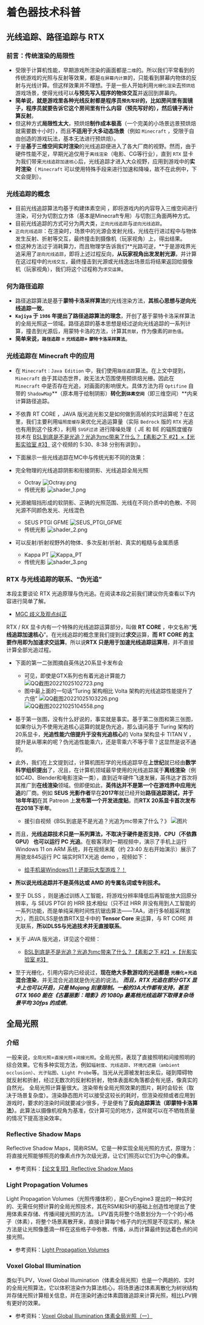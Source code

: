 # 着色器技术科普

## 光线追踪、路径追踪与 RTX

### 前言：传统渲染的局限性

- 受限于计算机性能，早期游戏所渲染的画面都是`二维`的。所以我们平常看到的传统游戏的光照与反射等效果，都是`在屏幕内计算`的，只能看到屏幕内物体的反射与光线计算。但这样效果并不理想。于是一些人开始利用`光栅化渲染`去`预烘焙`游戏场景，使得光线可以**与预先写入程序的物体交互**并返回到屏幕内。
- **简单说，就是游戏里各种光线反射都是程序员`预先写好`的，比如房间里有面镜子，程序员就要告诉它这个房间里有什么内容（预先写好的），然后镜子再计算反射**。
- 但这种方式**局限性太大**，预烘焙**制作成本极高**（一个完美的小场景远景预烘焙就需要数十小时），而且**不适用于大多动态场景**（例如 `Minecraft` ，受限于自由创造的游戏玩法，基本无法进行预烘焙）。
- 于是**基于三维空间实时渲染**的光线追踪便进入了各大厂商的视野。然而，由于硬件性能不足，早期光追仅用于`离线渲染`（电影、CG等行业），直到 `RTX` 显卡为我们带来`光线追踪加速核心`后，光线追踪才进入大众视野，应用到游戏中的**实时渲染**（ `Minecraft` 可以使用特殊手段来进行加速和降噪，故不在此例中，下文会提到）。

### 光线追踪的概念

- 目前光线追踪算法均基于构建体素空间 ，即将游戏内的内容导入三维空间进行渲染，可分为切割立方体（基本是Minecraft专用）与切割三角面两种方式。
- 目前光线追踪的方式可分为两大类，`正向光线追踪`与`逆向光线追踪`。
- `正向光线追踪`：在渲染时，场景中的光源会发射光线，光线在行进过程中与物体发生反射、折射等交互，最终撞击到摄像机（玩家视角）上，得出结果。
- 但这种方法过于消耗算力，而且物理学告诉我们**光路可逆，**于是游戏界光追采用了`逆向光线追踪`，即将上述过程反向，**从玩家视角出发发射光源**，并计算在这过程中的`光线交互`，最终撞击到光源或光线逸出场景后将结果返回给摄像机（玩家视角），我们将这个过程称为`求交运算`。

### 何为路径追踪

- 路径追踪算法是基于**蒙特卡洛采样算法**的光线渲染方法，**其核心思想与逆向光线追踪一致**。
- **`Kajiya` 于 `1986` 年提出了路径追踪算法的理念**，开创了基于蒙特卡洛采样算法的全局光照这一领域。路径追踪的基本思想是经过逆向光线追踪的一系列计算，撞击到光源后，用蒙特卡洛的方法，计算其`贡献`，作为像素的`颜色值`。
- **简单来说，`路径追踪` = `光线追踪`+ `蒙特卡洛采样算法`**。

### 光线追踪在 Minecraft 中的应用

- 在 `Minecraft：Java Edition` 中，我们使用`路径追踪`算法。在上文中提到，`Minecraft` 由于其动态世界，故无法大范围使用预烘焙光栅。因此在 `Minecraft` 中是否存在光追，对画面的影响很大。具体方法为将 `Optifine` 自带的 `ShadowMap`**（原本用于绘制阴影）**转化到`体素空间`**（即三维空间）**内来计算路径追踪。
- 不依靠 RT CORE ，JAVA 版光追光影又是如何做到高帧的实时运算呢？在这里，我们主要利用`辐照度缓存`来优化光追运算量（实际 `Bedrock` 版的 `RTX` 光追也有用到这个技术），利用 `SVGF过滤` 进行降噪处理（ JE 和 BE 的辐照度缓存技术在 [BSL到底是不是光追？光追为mc带来了什么？【素影之下 #2】×【光影实验室 #3】](https://www.bilibili.com/video/BV1X54y1v7za?zw) 这个视频的 5:30、8:38 分别有讲到）。
- 下面展示一些光线追踪在MC中与传统光影不同的效果：

- 完全物理的光线追踪阴影和衔接阴影、光线追踪全局光照
  - Octray
![Octray.png](/images/science/Octray.png "Octray")
  - 传统光影
![shader_1.png](/images/science/shader_1.png "传统光影")
- 光源被阻挡形成的软阴影、正确的光照范围、光线在不同介质中的色散、不同光源不同颜色发光、光线混色
  - SEUS PTGI GFME
![SEUS_PTGI_GFME](/images/science/SEUS_PTGI_GFME.png "SEUS PTGI GFME")
  - 传统光影
![shader_2.png](/images/science/shader_2.png "传统光影")
- 可以反射/折射视野外的物体、多次反射/折射、真实的粗糙与金属质感
  - Kappa PT
    ![Kappa_PT](/images/science/Kappa_PT.png "Kappa PT")
  - 传统光影
    ![shader_3.png](/images/science/shader_3.png "传统光影")

### RTX 与光线追踪的联系、“伪光追”

本段主要谈论 RTX 光追原理与伪光追。在阅读本段之前我们建议你先查看以下内容进行简单了解。

- [MGC 歧义及观点纠正](../correct/RT_mistakes.md)

RTX / RX 显卡内有一个特殊的光线追踪运算部分，叫做 **RT CORE** ，中文名称“**光线追踪加速核心**”。在光线追踪的概念里我们提到过**求交**运算，**而 RT CORE 的主要作用即为加速求交运算**。所以说**RTX 只是用于加速光线追踪运算用**，并不直接计算全部光追过程。

- 下面的第一二张图摘自英伟达20系显卡发布会
  - 可见，即使是GTX系列也有着光追计算能力
![QQ截图20221025102723.png](/images/science/QQ截图20221025102723.png "可见，即使是GTX系列也有着光追计算能力")
  - 图中最上面的一句话“Turing 架构相比 Volta 架构的光线追踪性能提升了六倍”
![QQ截图20221025103226.png](/images/science/QQ截图20221025103226.png "图中最上面的一句话“Turing 架构相比 Volta 架构的光线追踪性能提升了六倍”")
![QQ截图20221025104558.png](/images/science/QQ截图20221025104558.png "TITAN V 是唯一使用 Volta 架构的显卡，其并没有搭载光追核心")

- 基于第一张图，没有什么好说的，事实就是事实。基于第二张图和第三张图，如果你认为不使用光追核心运算的就是伪光追，那么请问基于 Turing 架构的20系显卡，**光追性能六倍提升于没有光追核心**的 Volta 架构显卡 TITAN V ，提升是从哪来的呢？伪光追性能乘六，还是零乘六不等于零？这显然是说不通的。
- 此外，我们在上文提到过，计算机图形学的光线追踪早在**上世纪**就已经由**数学科学组织提出**了，况且，在计算机领域最早使用的光线追踪属于**离线渲染**（例如C4D、Blender和电影渲染一类），直到近年硬件飞速发展，英伟达才首次将其推广到**在线渲染**领域。但即便如此，**英伟达并不是第一个在游戏界中应用光追**的厂商。例如 **SEUS 光影作者**早在**2017年**就已经开始**路径追踪测试，**并于**18年年初**在其 Patreon 上**发布第一个开发进度贴**，而**RTX 20系显卡首次发布在2018下半年**。
  - 援引自视频《BSL到底是不是光追？光追为mc带来了什么？》
  ![图片](/images/science/QQ截图20220220224158.png "援引自视频《BSL到底是不是光追？光追为mc带来了什么？》")

- 而且，**光线追踪技术只是一系列算法，不取决于硬件是否支持**，**CPU（不依靠GPU） 也可以运行 PC 光追**。在极客湾的一期视频中，演示了手机上运行 Windows 11 on ARM 系统，并在视频末尾（约 23:40 左右开始演示）展示了用骁龙845运行 PC 端实时RTX光追 demo ，视频如下：
  - [给手机装Windows11！还能玩大型游戏？！](https://www.bilibili.com/video/BV1MU4y137Yi)
- **所以说光线追踪并不是英伟达或 AMD 的专属名词或专利技术。**
- 至于 DLSS ，则是通过训练人工智能，将游戏分辨率降低后再智能放大回原分辨率，与 SEUS PTGI 的 HRR 技术相似（只不过 HRR 并没有用到人工智能的一系列功能，而是单纯采用时间性抗锯齿算法——TAA，进行多帧超采样放大），而且DLSS是依靠RTX显卡中的 **Tensor Core** 来运算，与 RT CORE 并无联系，**所以DLSS与光追技术并无直接联系**。
- 关于 JAVA 版光追，详见这个视频：
  - [BSL到底是不是光追？光追为mc带来了什么？【素影之下 #2】×【光影实验室 #3】](https://www.bilibili.com/video/BV1X54y1v7za)
- 至于光栅化，引用内容内已经说过，**现在绝大多数游戏的光追都是 `光栅化`+`光追` 混合渲染**，并无混合光追就是伪光追的说法。
_**而且，RTX 光追在部分 GTX 显卡上也可以开启，只是 Mojang 刻意限制。一般的3A大作都有支持，甚至 GTX 1660 能在《古墓丽影：暗影》的 1080p 最高档光线追踪下取得复杂场景平均 30fps 的成绩**。_

## 全局光照

### 介绍

一般来说，`全局光照`=`直接光照`+`间接光照`。全局光照，表现了直接照明和间接照明的综合效果。它有多种实现方法，例如`辐射度`、`光线追踪`、`环境光遮蔽（ambient occlusion）`、`光子贴图`、`Light Probe`等。当光从光源被发射出来后，碰到障碍物就反射和折射，经过无数次的反射和折射，物体表面和角落都会有光感，像真实的自然光。
全局光照计算量很大。渲染带有全局光照效果的图片，耗时会较长（取决于场景复杂度）。渲染静态图片可以接受这较长的耗时，但渲染视频或者应用到游戏时，要求的渲染时间就要减少很多，于是便有了**反向追踪算法（即蒙特卡洛算法）**。此算法以摄像机视角为基准，仅计算可见的地方，这样就可以在不牺牲质量的情况下提高渲染效率。

### Reflective Shadow Maps

Reflective Shadow Maps，简称RSM。它是一种实现全局光照的方式，原理为：将直接光照能够照亮的像素点作为次级光源，让它们照亮以它们为中心的像素。

- 参考资料：[【论文复现】Reflective Shadow Maps](https://zhuanlan.zhihu.com/p/357259069)

### Light Propagation Volumes

Light Propagation Volumes（光照传播体积），是CryEngine3 提出的一种实时的、无需任何预计算的全局光照技术，其在RSM和SH的基础上创造性地提出了使用体素来存储、传播间接光照的方法。
LPV首先将整个场景划分为一个个的小格子（体素），将整个场景离散开来，直接计算每个格子内的光照是不现实的，解决方法是让光照像墨滴一样在这些格子中弥散、传播，从而计算最终到达着色点的间接光照。

- 参考资料：[Light Propagation Volumes](https://zhuanlan.zhihu.com/p/412287249)

### Voxel Global Illumination

类似于LPV，Voxel Global Illumination（体素全局光照）也是一个两趟的、实时的全局光照算法，它以体积渲染作为算法核心，将场景通过体素离散化为树状结构并存储光照计算相关信息，并在渲染时通过体素圆锥追踪来计算光照，相比LPV拥有更好的效果。

- 参考资料：[Voxel Global Illumination 体素全局光照（一）](https://zhuanlan.zhihu.com/p/414691569)
